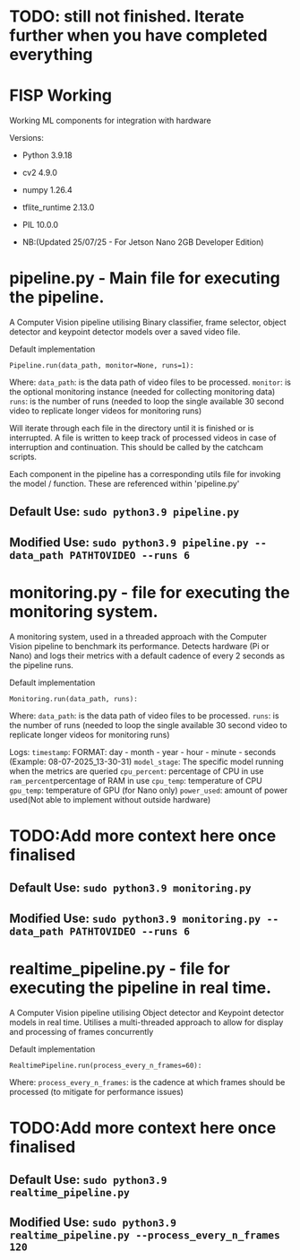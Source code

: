 # TODO: still not finished. Iterate further when you have completed everything

# FISP Working

Working ML components for integration with hardware

Versions:
- Python 			3.9.18
- cv2 				4.9.0
- numpy 			1.26.4
- tflite_runtime	2.13.0
- PIL 				10.0.0

- NB:(Updated 25/07/25 - For Jetson Nano 2GB Developer Edition)

# pipeline.py - Main file for executing the pipeline.

A Computer Vision pipeline utilising Binary classifier, frame selector, object detector and keypoint detector models over a saved video file.

Default implementation

    Pipeline.run(data_path, monitor=None, runs=1):

Where:
    `data_path`: is the data path of video files to be processed. 
    `monitor`: is the optional monitoring instance (needed for collecting monitoring data)
    `runs`: is the number of runs (needed to loop the single available 30 second video to replicate longer videos for monitoring runs)

Will iterate through each file in the directory until it is finished or is interrupted. 
A file is written to keep track of processed videos in case of interruption and continuation.
This should be called by the catchcam scripts.

Each component in the pipeline has a corresponding utils file for invoking the model / function. 
These are referenced within 'pipeline.py'

## Default Use: `sudo python3.9 pipeline.py`
## Modified Use: `sudo python3.9 pipeline.py --data_path PATHTOVIDEO --runs 6`


# monitoring.py - file for executing the monitoring system.

A monitoring system, used in a threaded approach with the Computer Vision pipeline to benchmark its performance.
Detects hardware (Pi or Nano) and logs their metrics with a default cadence of every 2 seconds as the pipeline runs.

Default implementation

    Monitoring.run(data_path, runs):

Where:
    `data_path`: is the data path of video files to be processed.
    `runs`: is the number of runs (needed to loop the single available 30 second video to replicate longer videos for monitoring runs)

Logs:
    `timestamp`: FORMAT: day - month - year - hour - minute - seconds (Example: 08-07-2025_13-30-31)
    `model_stage`: The specific model running when the metrics are queried 
    `cpu_percent`: percentage of CPU in use
    `ram_percent`percentage of RAM in use
    `cpu_temp`: temperature of CPU
    `gpu_temp`: temperature of GPU (for Nano only)
    `power_used`: amount of power used(Not able to implement without outside hardware)

# TODO:Add more context here once finalised


## Default Use: `sudo python3.9 monitoring.py`
## Modified Use: `sudo python3.9 monitoring.py --data_path PATHTOVIDEO --runs 6`





# realtime_pipeline.py - file for executing the pipeline in real time.

A Computer Vision pipeline utilising Object detector and Keypoint detector models in real time.
Utilises a multi-threaded approach to allow for display and processing of frames concurrently

Default implementation

    RealtimePipeline.run(process_every_n_frames=60):

Where:
    `process_every_n_frames`: is the cadence at which frames should be processed (to mitigate for performance issues)


# TODO:Add more context here once finalised


## Default Use: `sudo python3.9 realtime_pipeline.py`
## Modified Use: `sudo python3.9 realtime_pipeline.py --process_every_n_frames 120`